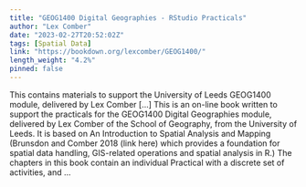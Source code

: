 ```yaml
---
title: "GEOG1400 Digital Geographies - RStudio Practicals"
author: "Lex Comber"
date: "2023-02-27T20:52:02Z"
tags: [Spatial Data]
link: "https://bookdown.org/lexcomber/GEOG1400/"
length_weight: "4.2%"
pinned: false
---
```


This contains materials to support the University of Leeds GEOG1400 module, delivered by Lex Comber [...] This is an on-line book written to support the practicals for the GEOG1400 Digital Geographies module, delivered by Lex Comber of the School of Geography, from the University of Leeds. It is based on An Introduction to Spatial Analysis and Mapping (Brunsdon and Comber 2018 (link here) which provides a foundation for spatial data handling, GIS-related operations and spatial analysis in R.) The chapters in this book contain an individual Practical with a discrete set of activities, and ...
